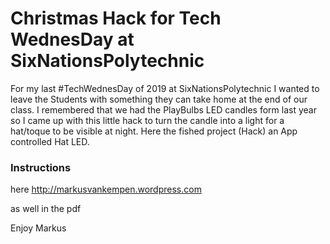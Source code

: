 # Christmas Hack for Tech WednesDay at SixNationsPolytechnic
For my last #TechWednesDay of 2019 at SixNationsPolytechnic I wanted to leave the Students with something 
they can take home at the end of our class. 
I remembered that we had the PlayBulbs LED candles form last year so I came up with this little hack 
to turn the candle into a light for a hat/toque to be visible at night. Here the fished project 
(Hack) an App controlled Hat LED.

### Instructions
here http://markusvankempen.wordpress.com

as well in the pdf

Enjoy
Markus
